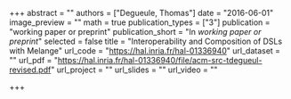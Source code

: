 +++
abstract = ""
authors = ["Degueule, Thomas"]
date = "2016-06-01"
image_preview = ""
math = true
publication_types = ["3"]
publication = "working paper or preprint"
publication_short = "In *working paper or preprint*"
selected = false
title = "Interoperability and Composition of DSLs with Melange"
url_code = "https://hal.inria.fr/hal-01336940"
url_dataset = ""
url_pdf = "https://hal.inria.fr/hal-01336940/file/acm-src-tdegueul-revised.pdf"
url_project = ""
url_slides = ""
url_video = ""

+++
